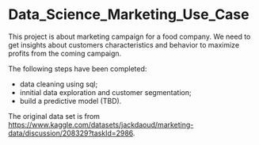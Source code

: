 # Data_Science_Marketing_Use_Case

This project is about marketing campaign for a food company. We need to get insights about customers characteristics and behavior to maximize profits from the coming campaign. 

The following steps have been completed:
- data cleaning using sql;
- innitial data exploration and customer segmentation;
- build a predictive model (TBD). 

The original data set is from https://www.kaggle.com/datasets/jackdaoud/marketing-data/discussion/208329?taskId=2986.
